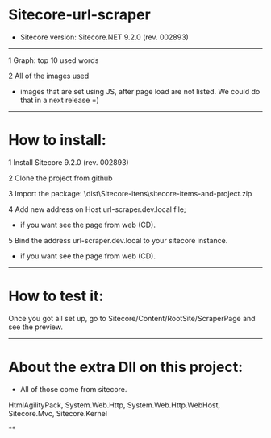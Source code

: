 # Sitecore-url-scraper
   
* Sitecore version: Sitecore.NET 9.2.0 (rev. 002893)

****

1 Graph: top 10 used words

2 All of the images used 
* images that are set using JS, after page load are not listed. We could do that in a next release =)

****

# How to install:

1 Install Sitecore 9.2.0 (rev. 002893)

2 Clone the project from github

3 Import the package: \dist\Sitecore-itens\sitecore-items-and-project.zip

4 Add new address on Host url-scraper.dev.local file;
* if you want see the page from web (CD).

5 Bind the address url-scraper.dev.local to your sitecore instance.
* if you want see the page from web (CD).

****

# How to test it:

Once you got all set up, go to Sitecore/Content/RootSite/ScraperPage
and see the preview.

****

# About the extra Dll on this project:

* All of those come from sitecore.

HtmlAgilityPack, 
System.Web.Http, 
System.Web.Http.WebHost, 
Sitecore.Mvc, 
Sitecore.Kernel

**


